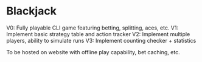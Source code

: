 # Blackjack
V0: Fully playable CLI game featuring betting, splitting, aces, etc.
V1: Implement basic strategy table and action tracker
V2: Implement multiple players, ability to simulate runs
V3: Implement counting checker + statistics

To be hosted on website with offline play capability, bet caching, etc.
